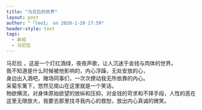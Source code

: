 ```yaml
---
title: "马尼拉的世界"
layout: post
author: "「leo1」 on 2020-1-20 17:59"
header-style: text
tags:
  - 新闻
  - 马尼拉
---
```


<head></head>
<body>
  马尼拉 ，这是一个灯红酒绿，夜夜声歌，让人沉迷于金钱与肉体的世界。
 <br> 我不知道是什么时候被他影响的，内心浮躁，无处安放的心，
 <br> 身边出入酒吧，赌场同事们，一次次撩动我无所依靠的内心。
 <br> 采菊东篱下，悠然见南山在这里就是一个笑话。
 <br> 物欲横流，对身体原始欲望的放纵和压抑，对金钱的苛求和不择手段，人性的恶在这里无限放大，我要去那里找寻我内心的救恕，放出内心真诚的微笑。
 <br>
</body>


